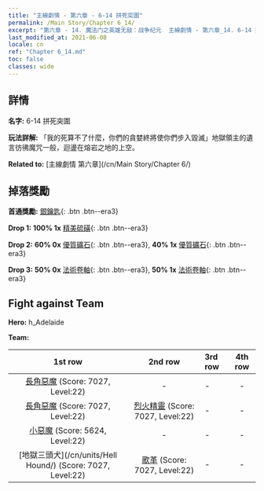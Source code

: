 ```yaml
---
title: "主線劇情 - 第六章 - 6-14 拼死突圍"
permalink: /Main Story/Chapter 6_14/
excerpt: "第六章 - 14. 魔法门之英雄无敌：战争纪元  主線劇情 - 第六章_14. 6-14 拼死突圍"
last_modified_at: 2021-06-08
locale: cn
ref: "Chapter 6_14.md"
toc: false
classes: wide
---
```


## 詳情

 **名字:** 6-14 拼死突圍

 **玩法詳解:** 「我的死算不了什麼，你們的貪婪終將使你們步入毀滅」地獄領主的遺言彷彿魔咒一般，迴盪在熔岩之地的上空。

 **Related to:** [主線劇情 第六章](/cn/Main Story/Chapter 6/)

## 掉落獎勵

 **首通獎勵:** [銀鑰匙](/cn/Items/con_693/){: .btn .btn--era3}

 **Drop 1:** **100% 1x** [精美硫磺](/cn/Items/mat_22/){: .btn .btn--era3}

 **Drop 2:** **60% 0x** [優質礦石](/cn/Items/mat_12/){: .btn .btn--era3}, **40% 1x** [優質礦石](/cn/Items/mat_12/){: .btn .btn--era3}

 **Drop 3:** **50% 0x** [法術卷軸](/cn/Items/con_694/){: .btn .btn--era3}, **50% 1x** [法術卷軸](/cn/Items/con_694/){: .btn .btn--era3}


## Fight against Team
 **Hero:** h_Adelaide

 **Team:**


  | 1st row | 2nd row | 3rd row | 4th row |
  |:----:|:----:|:----|:----:|
  | [長角惡魔](/cn/units/Demon/) (Score: 7027, Level:22)  | - | - | - |
  | [長角惡魔](/cn/units/Demon/) (Score: 7027, Level:22)  | [烈火精靈](/cn/units/Efreeti/) (Score: 7027, Level:22)  | - | - |
  | [小惡魔](/cn/units/Imp/) (Score: 5624, Level:22)  | - | - | - |
  | [地獄三頭犬](/cn/units/Hell Hound/) (Score: 7027, Level:22)  | [歌革](/cn/units/Gog/) (Score: 7027, Level:22)  | - | - |


